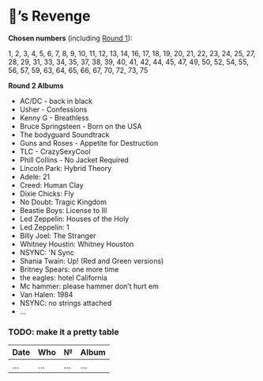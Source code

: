 # 🦉’s Revenge

**Chosen numbers** (including [Round 1](I.md)): 

1, 2, 3, 4, 5, 6, 7, 8, 9, 10, 11, 12, 13, 14, 16, 17, 18, 19, 20, 21, 22, 23, 24, 25, 27, 28, 29, 31, 33, 34, 35, 37, 38, 39, 40, 41, 42, 44, 45, 47, 49, 50, 52, 54, 55, 56, 57, 59, 63, 64, 65, 66, 67, 70, 72, 73, 75

**Round 2 Albums**

* AC/DC - back in black
* Usher - Confessions
* Kenny G - Breathless
* Bruce Springsteen - Born on the USA
* The bodyguard Soundtrack
* Guns and Roses - Appetite for Destruction
* TLC - CrazySexyCool
* Phill Collins - No Jacket Required
* Lincoln Park: Hybrid Theory
* Adele: 21
* Creed: Human Clay
* Dixie Chicks: Fly
* No Doubt: Tragic Kingdom
* Beastie Boys: License to Ill
* Led Zeppelin: Houses of the Holy
* Led Zeppelin: 1
* Billy Joel: The Stranger
* Whitney Houstin: Whitney Houston
* NSYNC: 'N Sync
* Shania Twain: Up! (Red and Green versions)
* Britney Spears: one more time
* the eagles: hotel California
* Mc hammer: please hammer don’t hurt em
* Van Halen: 1984
* NSYNC: no strings attached 
* …

### TODO: make it a pretty table

Date|Who|№|Album
----|---|-|-----
…|…|…|…
